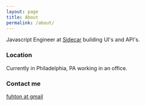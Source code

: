```yaml
---
layout: page
title: About
permalink: /about/
---
```


Javascript Engineer at [Sidecar](https://hello.getsidecar.com/) building UI's and API's.

### Location

Currently in Philadelphia, PA working in an office.

### Contact me

[fuhton at gmail](mailto:fuhton@gmail.com)
